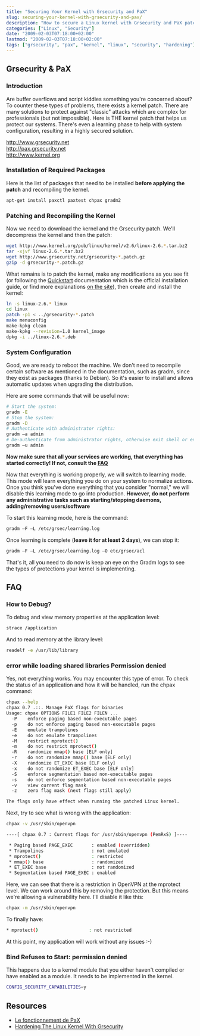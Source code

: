 ```yaml
---
title: "Securing Your Kernel with Grsecurity and PaX"
slug: securing-your-kernel-with-grsecurity-and-pax/
description: "How to secure a Linux kernel with Grsecurity and PaX patches to enhance security against buffer overflows and other vulnerabilities."
categories: ["Linux", "Security"]
date: "2009-02-03T07:18:00+02:00"
lastmod: "2009-02-03T07:18:00+02:00"
tags: ["grsecurity", "pax", "kernel", "linux", "security", "hardening"]
---
```


## Grsecurity & PaX

### Introduction

Are buffer overflows and script kiddies something you're concerned about? To counter these types of problems, there exists a kernel patch. There are many solutions to protect against "classic" attacks which are complex for professionals (but not impossible). Here is THE kernel patch that helps us protect our systems. There's even a learning phase to help with system configuration, resulting in a highly secured solution.

http://www.grsecurity.net  
http://pax.grsecurity.net  
http://www.kernel.org

### Installation of Required Packages

Here is the list of packages that need to be installed **before applying the patch** and recompiling the kernel.

```bash
apt-get install paxctl paxtest chpax gradm2
```

### Patching and Recompiling the Kernel

Now we need to download the kernel and the Grsecurity patch. We'll decompress the kernel and then the patch:

```bash
wget http://www.kernel.org/pub/linux/kernel/v2.6/linux-2.6.*.tar.bz2
tar -xjvf linux-2.6.*.tar.bz2
wget http://www.grsecurity.net/grsecurity-*.patch.gz
gzip -d grsecurity-*.patch.gz
```

What remains is to patch the kernel, make any modifications as you see fit (or following the [Quickstart](https://www.grsecurity.net/quickstart.pdf) documentation which is the official installation guide, or find more explanations [on the site](https://grsecurity.net/confighelp.php)), then create and install the kernel:

```bash
ln -s linux-2.6.* linux
cd linux
patch -p1 < ../grsecurity-*.patch
make menuconfig
make-kpkg clean
make-kpkg --revision=1.0 kernel_image
dpkg -i ../linux-2.6.*.deb
```

### System Configuration

Good, we are ready to reboot the machine. We don't need to recompile certain software as mentioned in the documentation, such as gradm, since they exist as packages (thanks to Debian). So it's easier to install and allows automatic updates when upgrading the distribution.

Here are some commands that will be useful now:

```bash
# Start the system: 
gradm -E
# Stop the system:
gradm -D
# Authenticate with administrator rights:
gradm –a admin
# De-authenticate from administrator rights, otherwise exit shell or enter:
gradm –u admin
```

**Now make sure that all your services are working, that everything has started correctly! If not, consult the [FAQ](#faq)**

Now that everything is working properly, we will switch to learning mode. This mode will learn everything you do on your system to normalize actions. Once you think you've done everything that you consider "normal," we will disable this learning mode to go into production.
**However, do not perform any administrative tasks such as starting/stopping daemons, adding/removing users/software**

To start this learning mode, here is the command:

```bash
gradm –F –L /etc/grsec/learning.log
```

Once learning is complete (**leave it for at least 2 days**), we can stop it:

```bash
gradm –F –L /etc/grsec/learning.log –O etc/grsec/acl
```

That's it, all you need to do now is keep an eye on the Gradm logs to see the types of protections your kernel is implementing.

## FAQ

### How to Debug?

To debug and view memory properties at the application level:

```bash
strace /application
```

And to read memory at the library level:

```bash
readelf -e /usr/lib/library
```

### error while loading shared libraries Permission denied

Yes, not everything works. You may encounter this type of error. To check the status of an application and how it will be handled, run the chpax command:

```bash
chpax --help               
chpax 0.7 .::. Manage PaX flags for binaries
Usage: chpax OPTIONS FILE1 FILE2 FILEN ...
  -P    enforce paging based non-executable pages
  -p    do not enforce paging based non-executable pages
  -E    emulate trampolines
  -e    do not emulate trampolines
  -M    restrict mprotect()
  -m    do not restrict mprotect()
  -R    randomize mmap() base [ELF only]
  -r    do not randomize mmap() base [ELF only]
  -X    randomize ET_EXEC base [ELF only]
  -x    do not randomize ET_EXEC base [ELF only]
  -S    enforce segmentation based non-executable pages
  -s    do not enforce segmentation based non-executable pages
  -v    view current flag mask 
  -z    zero flag mask (next flags still apply)

The flags only have effect when running the patched Linux kernel.
```

Next, try to see what is wrong with the application:

```bash
chpax -v /usr/sbin/openvpn 

----[ chpax 0.7 : Current flags for /usr/sbin/openvpn (PemRxS) ]---- 

 * Paging based PAGE_EXEC       : enabled (overridden) 
 * Trampolines                  : not emulated 
 * mprotect()                   : restricted 
 * mmap() base                  : randomized 
 * ET_EXEC base                 : not randomized 
 * Segmentation based PAGE_EXEC : enabled
```

Here, we can see that there is a restriction in OpenVPN at the mprotect level. We can work around this by removing the protection. But this means we're allowing a vulnerability here. I'll disable it like this:

```bash
chpax -m /usr/sbin/openvpn
```

To finally have:

```bash
* mprotect()                   : not restricted
```

At this point, my application will work without any issues :-)

### Bind Refuses to Start: permission denied

This happens due to a kernel module that you either haven't compiled or have enabled as a module. It needs to be implemented in the kernel.

```bash
CONFIG_SECURITY_CAPABILITIES=y
```

## Resources
- [Le fonctionnement de PaX](../../static/pdf/le_fonctionnement_de_pax.pdf)
- [Hardening The Linux Kernel With Grsecurity](../../static/pdf/hardening_the_linux_kernel_with_grsecurity.pdf)
